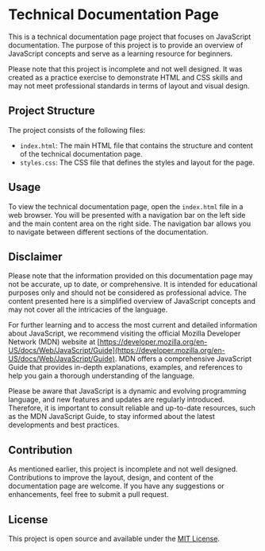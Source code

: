 # Technical Documentation Page

This is a technical documentation page project that focuses on JavaScript documentation. The purpose of this project is to provide an overview of JavaScript concepts and serve as a learning resource for beginners.

Please note that this project is incomplete and not well designed. It was created as a practice exercise to demonstrate HTML and CSS skills and may not meet professional standards in terms of layout and visual design.

## Project Structure

The project consists of the following files:

- `index.html`: The main HTML file that contains the structure and content of the technical documentation page.
- `styles.css`: The CSS file that defines the styles and layout for the page.

## Usage

To view the technical documentation page, open the `index.html` file in a web browser. You will be presented with a navigation bar on the left side and the main content area on the right side. The navigation bar allows you to navigate between different sections of the documentation.

## Disclaimer

Please note that the information provided on this documentation page may not be accurate, up to date, or comprehensive. It is intended for educational purposes only and should not be considered as professional advice. The content presented here is a simplified overview of JavaScript concepts and may not cover all the intricacies of the language.

For further learning and to access the most current and detailed information about JavaScript, we recommend visiting the official Mozilla Developer Network (MDN) website at [https://developer.mozilla.org/en-US/docs/Web/JavaScript/Guide](https://developer.mozilla.org/en-US/docs/Web/JavaScript/Guide). MDN offers a comprehensive JavaScript Guide that provides in-depth explanations, examples, and references to help you gain a thorough understanding of the language.

Please be aware that JavaScript is a dynamic and evolving programming language, and new features and updates are regularly introduced. Therefore, it is important to consult reliable and up-to-date resources, such as the MDN JavaScript Guide, to stay informed about the latest developments and best practices.

## Contribution

As mentioned earlier, this project is incomplete and not well designed. Contributions to improve the layout, design, and content of the documentation page are welcome. If you have any suggestions or enhancements, feel free to submit a pull request.

## License

This project is open source and available under the [MIT License](LICENSE).
